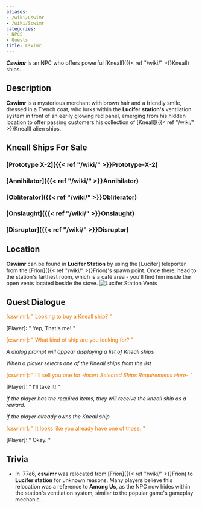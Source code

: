 ```yaml
---
aliases:
- /wiki/Cswimr
- /wiki/Scwimr
categories:
- NPCS
- Quests
title: Cswimr
---
```


**_Cswimr_** is an NPC who offers powerful [Kneall]({{< ref "/wiki/" >}}Kneall) ships.

## Description

**Cswimr** is a mysterious merchant with brown hair and a friendly smile, dressed in a Trench coat, who lurks within the **Lucifer station's** ventilation system in front of an eerily glowing red panel, emerging from his hidden location to offer passing customers his collection of [Kneall]({{< ref "/wiki/" >}}Kneall) alien ships.

## Kneall Ships For Sale 

### [Prototype X-2]({{< ref "/wiki/" >}}Prototype-X-2) 

### [Annihilator]({{< ref "/wiki/" >}}Annihilator)

### [Obliterator]({{< ref "/wiki/" >}}Obliterator)

### [Onslaught]({{< ref "/wiki/" >}}Onslaught)

### [Disruptor]({{< ref "/wiki/" >}}Disruptor)

## Location

**Cswimr** can be found in **Lucifer Station** by using the [Lucifer] teleporter from the [Frion]({{< ref "/wiki/" >}}Frion)'s spawn point. Once there, head to the station's farthest room, which is a café area - you'll find him inside the open vents located beside the stove. ![Lucifer Station
Vents](Galaxy_Frion.png-LuciferStation-Vents2.png "Lucifer Station Vents")

## Quest Dialogue 

<span style="color:#ee7600">[cswimr]: " Looking to buy a Kneall ship? "</span>

[Player]: " Yep, That's me! "

<span style="color:#ee7600">[cswimr]: " What kind of ship are you looking for? "</span>

_A dialog prompt will appear displaying a list of Kneall ships_

_When a player selects one of the Kneall ships from the list_

<span style="color:#ee7600">[cswimr]: " I'll sell you one for _-Insert Selected Ships Requirements Here- "_</span>

[Player]: " I'll take it! "

_If the player has the required items, they will receive the kneall ship as a reward._

_If the player already owns the Kneall ship_

<span style="color:#ee7600">[cswimr]: " It looks like you already have one of those. "</span>

[Player]: " Okay. "

## Trivia

- In .77e6, **cswimr** was relocated from [Frion]({{< ref "/wiki/" >}}Frion) to **Lucifer station** for unknown reasons. Many players believe this relocation was a reference to **Among Us**, as the NPC now hides within the station's ventilation system, similar to the popular game's gameplay mechanic.